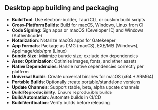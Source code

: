 ## Desktop app building and packaging

- **Build Tool**: Use electron-builder, Tauri CLI, or custom build scripts
- **Cross-Platform Builds**: Build for macOS, Windows, Linux from CI
- **Code Signing**: Sign apps on macOS (Developer ID) and Windows (Authenticode)
- **Notarization**: Notarize macOS apps for Gatekeeper
- **App Formats**: Package as DMG (macOS), EXE/MSI (Windows), AppImage/deb/rpm (Linux)
- **Bundle Size**: Minimize bundle size; exclude dev dependencies
- **Asset Optimization**: Optimize images, fonts, and other assets
- **Native Dependencies**: Handle native dependencies correctly per platform
- **Universal Builds**: Create universal binaries for macOS (x64 + ARM64)
- **Portable Builds**: Optionally create portable/standalone versions
- **Update Channels**: Support stable, beta, alpha update channels
- **Build Reproducibility**: Ensure reproducible builds
- **Build Automation**: Automate builds in CI/CD
- **Build Verification**: Verify builds before releasing
